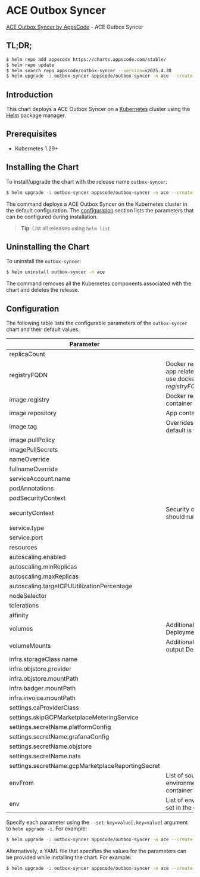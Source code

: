 # ACE Outbox Syncer

[ACE Outbox Syncer by AppsCode](https://github.com/appscode-cloud) - ACE Outbox Syncer

## TL;DR;

```bash
$ helm repo add appscode https://charts.appscode.com/stable/
$ helm repo update
$ helm search repo appscode/outbox-syncer --version=v2025.4.30
$ helm upgrade -i outbox-syncer appscode/outbox-syncer -n ace --create-namespace --version=v2025.4.30
```

## Introduction

This chart deploys a ACE Outbox Syncer on a [Kubernetes](http://kubernetes.io) cluster using the [Helm](https://helm.sh) package manager.

## Prerequisites

- Kubernetes 1.29+

## Installing the Chart

To install/upgrade the chart with the release name `outbox-syncer`:

```bash
$ helm upgrade -i outbox-syncer appscode/outbox-syncer -n ace --create-namespace --version=v2025.4.30
```

The command deploys a ACE Outbox Syncer on the Kubernetes cluster in the default configuration. The [configuration](#configuration) section lists the parameters that can be configured during installation.

> **Tip**: List all releases using `helm list`

## Uninstalling the Chart

To uninstall the `outbox-syncer`:

```bash
$ helm uninstall outbox-syncer -n ace
```

The command removes all the Kubernetes components associated with the chart and deletes the release.

## Configuration

The following table lists the configurable parameters of the `outbox-syncer` chart and their default values.

|                     Parameter                     |                                                             Description                                                              |                                                                                            Default                                                                                             |
|---------------------------------------------------|--------------------------------------------------------------------------------------------------------------------------------------|------------------------------------------------------------------------------------------------------------------------------------------------------------------------------------------------|
| replicaCount                                      |                                                                                                                                      | <code>1</code>                                                                                                                                                                                 |
| registryFQDN                                      | Docker registry fqdn used to pull app related images. Set this to use docker registry hosted at ${registryFQDN}/${registry}/${image} | <code>ghcr.io</code>                                                                                                                                                                           |
| image.registry                                    | Docker registry used to pull app container image                                                                                     | <code>appscode</code>                                                                                                                                                                          |
| image.repository                                  | App container image                                                                                                                  | <code>b3</code>                                                                                                                                                                                |
| image.tag                                         | Overrides the image tag whose default is the chart appVersion.                                                                       | <code>""</code>                                                                                                                                                                                |
| image.pullPolicy                                  |                                                                                                                                      | <code>Always</code>                                                                                                                                                                            |
| imagePullSecrets                                  |                                                                                                                                      | <code>[]</code>                                                                                                                                                                                |
| nameOverride                                      |                                                                                                                                      | <code>""</code>                                                                                                                                                                                |
| fullnameOverride                                  |                                                                                                                                      | <code>""</code>                                                                                                                                                                                |
| serviceAccount.name                               |                                                                                                                                      | <code>""</code>                                                                                                                                                                                |
| podAnnotations                                    |                                                                                                                                      | <code>{}</code>                                                                                                                                                                                |
| podSecurityContext                                |                                                                                                                                      | <code>{}</code>                                                                                                                                                                                |
| securityContext                                   | Security options this container should run with                                                                                      | <code>{"allowPrivilegeEscalation":false,"capabilities":{"drop":["ALL"]},"readOnlyRootFilesystem":true,"runAsNonRoot":true,"runAsUser":65534,"seccompProfile":{"type":"RuntimeDefault"}}</code> |
| service.type                                      |                                                                                                                                      | <code>ClusterIP</code>                                                                                                                                                                         |
| service.port                                      |                                                                                                                                      | <code>80</code>                                                                                                                                                                                |
| resources                                         |                                                                                                                                      | <code>{}</code>                                                                                                                                                                                |
| autoscaling.enabled                               |                                                                                                                                      | <code>false</code>                                                                                                                                                                             |
| autoscaling.minReplicas                           |                                                                                                                                      | <code>1</code>                                                                                                                                                                                 |
| autoscaling.maxReplicas                           |                                                                                                                                      | <code>100</code>                                                                                                                                                                               |
| autoscaling.targetCPUUtilizationPercentage        |                                                                                                                                      | <code>80</code>                                                                                                                                                                                |
| nodeSelector                                      |                                                                                                                                      | <code>{}</code>                                                                                                                                                                                |
| tolerations                                       |                                                                                                                                      | <code>[]</code>                                                                                                                                                                                |
| affinity                                          |                                                                                                                                      | <code>{}</code>                                                                                                                                                                                |
| volumes                                           | Additional volumes on the output Deployment definition.                                                                              | <code>[]</code>                                                                                                                                                                                |
| volumeMounts                                      | Additional volumeMounts on the output Deployment definition.                                                                         | <code>[]</code>                                                                                                                                                                                |
| infra.storageClass.name                           |                                                                                                                                      | <code>"standard"</code>                                                                                                                                                                        |
| infra.objstore.provider                           |                                                                                                                                      | <code>""</code>                                                                                                                                                                                |
| infra.objstore.mountPath                          |                                                                                                                                      | <code>""</code>                                                                                                                                                                                |
| infra.badger.mountPath                            |                                                                                                                                      | <code>/badger</code>                                                                                                                                                                           |
| infra.invoice.mountPath                           |                                                                                                                                      | <code>/billing</code>                                                                                                                                                                          |
| settings.caProviderClass                          |                                                                                                                                      | <code>""</code>                                                                                                                                                                                |
| settings.skipGCPMarketplaceMeteringService        |                                                                                                                                      | <code>true</code>                                                                                                                                                                              |
| settings.secretName.platformConfig                |                                                                                                                                      | <code>""</code>                                                                                                                                                                                |
| settings.secretName.grafanaConfig                 |                                                                                                                                      | <code>""</code>                                                                                                                                                                                |
| settings.secretName.objstore                      |                                                                                                                                      | <code>""</code>                                                                                                                                                                                |
| settings.secretName.nats                          |                                                                                                                                      | <code>""</code>                                                                                                                                                                                |
| settings.secretName.gcpMarketplaceReportingSecret |                                                                                                                                      | <code>""</code>                                                                                                                                                                                |
| envFrom                                           | List of sources to populate environment variables in the container                                                                   | <code>[]</code>                                                                                                                                                                                |
| env                                               | List of environment variables to set in the container                                                                                | <code>[]</code>                                                                                                                                                                                |


Specify each parameter using the `--set key=value[,key=value]` argument to `helm upgrade -i`. For example:

```bash
$ helm upgrade -i outbox-syncer appscode/outbox-syncer -n ace --create-namespace --version=v2025.4.30 --set replicaCount=1
```

Alternatively, a YAML file that specifies the values for the parameters can be provided while
installing the chart. For example:

```bash
$ helm upgrade -i outbox-syncer appscode/outbox-syncer -n ace --create-namespace --version=v2025.4.30 --values values.yaml
```
